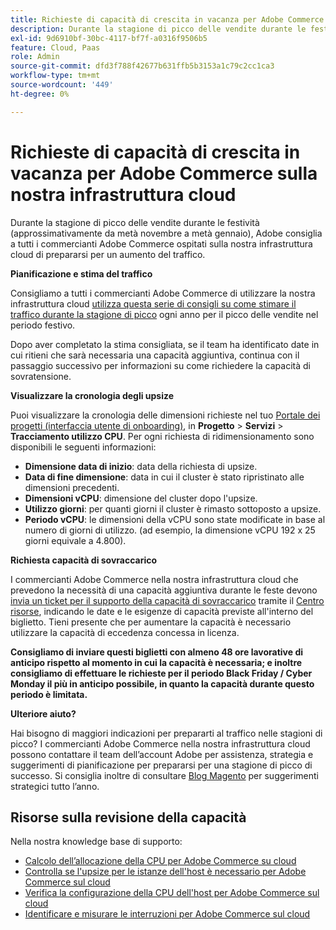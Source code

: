 ```yaml
---
title: Richieste di capacità di crescita in vacanza per Adobe Commerce sulla nostra infrastruttura cloud
description: Durante la stagione di picco delle vendite durante le festività (approssimativamente da metà novembre a metà gennaio), Adobe consiglia a tutti i commercianti Adobe Commerce ospitati sulla nostra infrastruttura cloud di prepararsi per un aumento del traffico.
exl-id: 9d6910bf-30bc-4117-bf7f-a0316f9506b5
feature: Cloud, Paas
role: Admin
source-git-commit: dfd3f788f42677b631ffb5b3153a1c79c2cc1ca3
workflow-type: tm+mt
source-wordcount: '449'
ht-degree: 0%

---
```


# Richieste di capacità di crescita in vacanza per Adobe Commerce sulla nostra infrastruttura cloud

Durante la stagione di picco delle vendite durante le festività (approssimativamente da metà novembre a metà gennaio), Adobe consiglia a tutti i commercianti Adobe Commerce ospitati sulla nostra infrastruttura cloud di prepararsi per un aumento del traffico.

**Pianificazione e stima del traffico**

Consigliamo a tutti i commercianti Adobe Commerce di utilizzare la nostra infrastruttura cloud [utilizza questa serie di consigli su come stimare il traffico durante la stagione di picco](https://business.adobe.com/blog/how-to/the-5-ps-of-peak-season-performance-a-guide-to-preparing-your-infrastructure-for-high-traffic) ogni anno per il picco delle vendite nel periodo festivo.

Dopo aver completato la stima consigliata, se il team ha identificato date in cui ritieni che sarà necessaria una capacità aggiuntiva, continua con il passaggio successivo per informazioni su come richiedere la capacità di sovratensione.

**Visualizzare la cronologia degli upsize**

Puoi visualizzare la cronologia delle dimensioni richieste nel tuo [Portale dei progetti (interfaccia utente di onboarding)](https://devdocs.magento.com/cloud/onboarding/onboarding-tasks.html), in **Progetto** > **Servizi** > **Tracciamento utilizzo CPU**.
Per ogni richiesta di ridimensionamento sono disponibili le seguenti informazioni:

* **Dimensione data di inizio**: data della richiesta di upsize.
* **Data di fine dimensione**: data in cui il cluster è stato ripristinato alle dimensioni precedenti.
* **Dimensioni vCPU**: dimensione del cluster dopo l&#39;upsize.
* **Utilizzo giorni**: per quanti giorni il cluster è rimasto sottoposto a upsize.
* **Periodo vCPU**: le dimensioni della vCPU sono state modificate in base al numero di giorni di utilizzo. (ad esempio, la dimensione vCPU 192 x 25 giorni equivale a 4.800).

**Richiesta capacità di sovraccarico**

I commercianti Adobe Commerce nella nostra infrastruttura cloud che prevedono la necessità di una capacità aggiuntiva durante le feste devono [invia un ticket per il supporto della capacità di sovraccarico](https://experienceleague.adobe.com/docs/commerce-knowledge-base/kb/how-to/how-to-request-temporary-magento-upsize.html) tramite il [Centro risorse](/help/overview.md), indicando le date e le esigenze di capacità previste all&#39;interno del biglietto. Tieni presente che per aumentare la capacità è necessario utilizzare la capacità di eccedenza concessa in licenza.

**Consigliamo di inviare questi biglietti con almeno 48 ore lavorative di anticipo rispetto al momento in cui la capacità è necessaria; e inoltre consigliamo di effettuare le richieste per il periodo Black Friday / Cyber Monday il più in anticipo possibile, in quanto la capacità durante questo periodo è limitata.**


**Ulteriore aiuto?**

Hai bisogno di maggiori indicazioni per prepararti al traffico nelle stagioni di picco? I commercianti Adobe Commerce nella nostra infrastruttura cloud possono contattare il team dell’account Adobe per assistenza, strategia e suggerimenti di pianificazione per prepararsi per una stagione di picco di successo. Si consiglia inoltre di consultare [Blog Magento](https://magento.com/blog) per suggerimenti strategici tutto l’anno.

## Risorse sulla revisione della capacità

Nella nostra knowledge base di supporto:

* [Calcolo dell’allocazione della CPU per Adobe Commerce su cloud](https://experienceleague.adobe.com/docs/commerce-knowledge-base/kb/how-to/magento-commerce-cloud-cpu-allocation-calculation.html)
* [Controlla se l&#39;upsize per le istanze dell&#39;host è necessario per Adobe Commerce sul cloud](https://experienceleague.adobe.com/docs/commerce-knowledge-base/kb/how-to/magento-commerce-cloud-check-if-upsize-for-hosts-instances-is-needed.html)
* [Verifica la configurazione della CPU dell&#39;host per Adobe Commerce sul cloud](https://experienceleague.adobe.com/docs/commerce-knowledge-base/kb/how-to/magento-commerce-cloud-check-hosts-cpu-configuration.html)
* [Identificare e misurare le interruzioni per Adobe Commerce sul cloud](https://experienceleague.adobe.com/docs/commerce-knowledge-base/kb/how-to/how-to-identify-outages.html)
